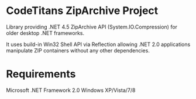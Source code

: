 # CodeTitans ZipArchive Project
Library providing .NET 4.5 ZipArchive API (System.IO.Compression) for older desktop .NET frameworks.

It uses build-in Win32 Shell API via Reflection allowing .NET 2.0 applications manipulate ZIP containers without any other dependencies.

# Requirements
Microsoft .NET Framework 2.0
Windows XP/Vista/7/8

